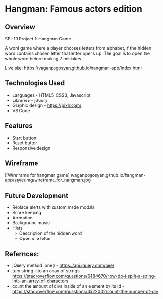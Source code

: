 # Hangman: Famous actors edition

## Overview
SEI-19 Project 1: Hangman Game

A word game where a player chooses letters from alphabet, if the hidden word contains chosen letter that letter opens up. The goal is to open the whole word before making 7 mistakes.

Live site: https://vaganpogosyan.github.io/hangman-app/index.html

## Technologies Used
* Languages - HTML5, CSS3, Javascript
* Libraries - jQuery
* Graphic design - https://pixlr.com/
* VS Code

## Features

* Start button
* Reset button
* Responsive design

## Wireframe
![Wireframe for hangman game]
(vaganpogosyan.github.io/hangman-app/style/img/wireframe_for_hangman.jpg)


## Future Development
- Replace alerts with custom made modals
- Score keeping
- Animation
- Background music
- Hints
  - Description of the hidden word
  - Open one letter

## Refernces:
* jQuery method .one() - https://api.jquery.com/one/
* turn string into an array of strings - https://stackoverflow.com/questions/6484670/how-do-i-split-a-string-into-an-array-of-characters
* count the amount of divs inside of an element by its id - https://stackoverflow.com/questions/3522002/count-the-number-of-div
